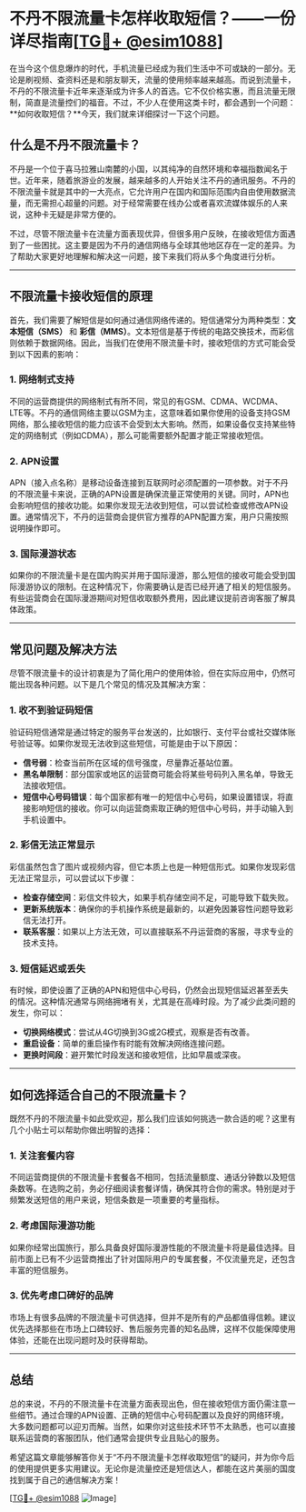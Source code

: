 # 不丹不限流量卡怎样收取短信？——一份详尽指南[[TG💪+ @esim1088](https://t.me/s/esim1088)]

在当今这个信息爆炸的时代，手机流量已经成为我们生活中不可或缺的一部分。无论是刷视频、查资料还是和朋友聊天，流量的使用频率越来越高。而说到流量卡，不丹的不限流量卡近年来逐渐成为许多人的首选。它不仅价格实惠，而且流量无限制，简直是流量控们的福音。不过，不少人在使用这类卡时，都会遇到一个问题：**如何收取短信？**今天，我们就来详细探讨一下这个问题。

## 什么是不丹不限流量卡？

不丹是一个位于喜马拉雅山南麓的小国，以其纯净的自然环境和幸福指数闻名于世。近年来，随着旅游业的发展，越来越多的人开始关注不丹的通讯服务。不丹的不限流量卡就是其中的一大亮点，它允许用户在国内和国际范围内自由使用数据流量，而无需担心超量的问题。对于经常需要在线办公或者喜欢流媒体娱乐的人来说，这种卡无疑是非常方便的。

不过，尽管不限流量卡在流量方面表现优异，但很多用户反映，在接收短信方面遇到了一些困扰。这主要是因为不丹的通信网络与全球其他地区存在一定的差异。为了帮助大家更好地理解和解决这一问题，接下来我们将从多个角度进行分析。

---

## 不限流量卡接收短信的原理

首先，我们需要了解短信是如何通过通信网络传递的。短信通常分为两种类型：**文本短信（SMS）** 和 **彩信（MMS）**。文本短信是基于传统的电路交换技术，而彩信则依赖于数据网络。因此，当我们在使用不限流量卡时，接收短信的方式可能会受到以下因素的影响：

### 1. 网络制式支持

不同的运营商提供的网络制式有所不同，常见的有GSM、CDMA、WCDMA、LTE等。不丹的通信网络主要以GSM为主，这意味着如果你使用的设备支持GSM网络，那么接收短信的能力应该不会受到太大影响。然而，如果设备仅支持某些特定的网络制式（例如CDMA），那么可能需要额外配置才能正常接收短信。

### 2. APN设置

APN（接入点名称）是移动设备连接到互联网时必须配置的一项参数。对于不丹的不限流量卡来说，正确的APN设置是确保流量正常使用的关键。同时，APN也会影响短信的接收功能。如果你发现无法收到短信，可以尝试检查或修改APN设置。通常情况下，不丹的运营商会提供官方推荐的APN配置方案，用户只需按照说明操作即可。

### 3. 国际漫游状态

如果你的不限流量卡是在国内购买并用于国际漫游，那么短信的接收可能会受到国际漫游协议的限制。在这种情况下，你需要确认是否已经开通了相关的短信服务。有些运营商会在国际漫游期间对短信收取额外费用，因此建议提前咨询客服了解具体政策。

---

## 常见问题及解决方法

尽管不限流量卡的设计初衷是为了简化用户的使用体验，但在实际应用中，仍然可能出现各种问题。以下是几个常见的情况及其解决方案：

### 1. 收不到验证码短信

验证码短信通常是通过特定的服务平台发送的，比如银行、支付平台或社交媒体账号验证等。如果你发现无法收到这些短信，可能是由于以下原因：

- **信号弱**：检查当前所在区域的信号强度，尽量靠近基站位置。
- **黑名单限制**：部分国家或地区的运营商可能会将某些号码列入黑名单，导致无法接收短信。
- **短信中心号码错误**：每个国家都有唯一的短信中心号码，如果设置错误，将直接影响短信的接收。你可以向运营商索取正确的短信中心号码，并手动输入到手机设置中。

### 2. 彩信无法正常显示

彩信虽然包含了图片或视频内容，但它本质上也是一种短信形式。如果你发现彩信无法正常显示，可以尝试以下步骤：

- **检查存储空间**：彩信文件较大，如果手机存储空间不足，可能导致下载失败。
- **更新系统版本**：确保你的手机操作系统是最新的，以避免因兼容性问题导致彩信无法打开。
- **联系客服**：如果以上方法无效，可以直接联系不丹运营商的客服，寻求专业的技术支持。

### 3. 短信延迟或丢失

有时候，即使设置了正确的APN和短信中心号码，仍然会出现短信延迟甚至丢失的情况。这种情况通常与网络拥堵有关，尤其是在高峰时段。为了减少此类问题的发生，你可以：

- **切换网络模式**：尝试从4G切换到3G或2G模式，观察是否有改善。
- **重启设备**：简单的重启操作有时能有效解决网络连接问题。
- **更换时间段**：避开繁忙时段发送和接收短信，比如早晨或深夜。

---

## 如何选择适合自己的不限流量卡？

既然不丹的不限流量卡如此受欢迎，那么我们应该如何挑选一款合适的呢？这里有几个小贴士可以帮助你做出明智的选择：

### 1. 关注套餐内容

不同运营商提供的不限流量卡套餐各不相同，包括流量额度、通话分钟数以及短信条数等。在选购之前，务必仔细阅读套餐详情，确保其符合你的需求。特别是对于频繁发送短信的用户来说，短信条数是一项重要的考量指标。

### 2. 考虑国际漫游功能

如果你经常出国旅行，那么具备良好国际漫游性能的不限流量卡将是最佳选择。目前市面上已有不少运营商推出了针对国际用户的专属套餐，不仅流量充足，还包含丰富的短信服务。

### 3. 优先考虑口碑好的品牌

市场上有很多品牌的不限流量卡可供选择，但并不是所有的产品都值得信赖。建议优先选择那些在市场上口碑较好、售后服务完善的知名品牌，这样不仅能保障使用体验，还能在出现问题时及时获得帮助。

---

## 总结

总的来说，不丹的不限流量卡在流量方面表现出色，但在接收短信方面仍需注意一些细节。通过合理的APN设置、正确的短信中心号码配置以及良好的网络环境，大多数问题都可以迎刃而解。当然，如果你对这些技术环节不太熟悉，也可以直接联系运营商的客服团队，他们通常会提供专业且贴心的服务。

希望这篇文章能够解答你关于“不丹不限流量卡怎样收取短信”的疑问，并为你今后的使用提供更多实用建议。无论你是流量控还是短信达人，都能在这片美丽的国度找到属于自己的通信解决方案！

[[TG💪+ @esim1088](https://t.me/s/esim1088) ![Image](https://i.postimg.cc/4NQfJmqS/Snipaste-2025-05-13-00-14-12.png)]